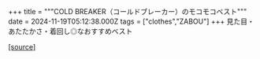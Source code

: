 +++
title = """COLD BREAKER（コールドブレーカー）のモコモコベスト"""
date = 2024-11-19T05:12:38.000Z
tags = ["clothes","ZABOU"]
+++
見た目・あたたかさ・着回し◎なおすすめベスト

[[source]](https://zabou.org/2024/11/19/312097/)
